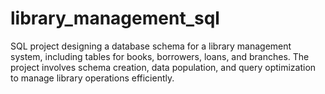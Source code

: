 # library_management_sql
SQL project designing a database schema for a library management system, including tables for books, borrowers, loans, and branches. The project involves schema creation, data population, and query optimization to manage library operations efficiently.

